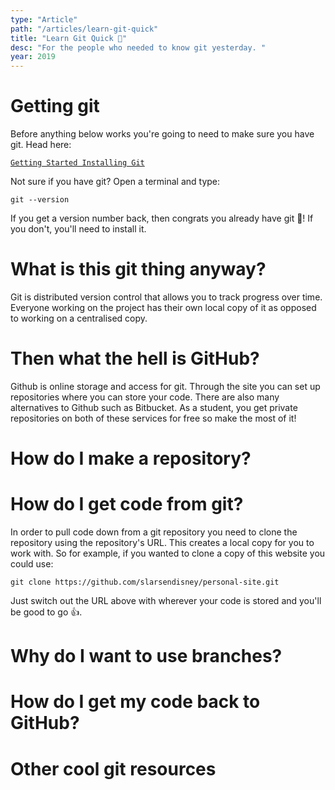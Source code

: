 ```yaml
---
type: "Article"
path: "/articles/learn-git-quick"
title: "Learn Git Quick 🏃‍"
desc: "For the people who needed to know git yesterday. "
year: 2019
---
```


<h1 class="is-pink">Getting git</h1>
Before anything below works you're going to need to make sure you have git. Head here:

[``` Getting Started Installing Git ```](https://git-scm.com/book/en/v2/Getting-Started-Installing-Git )

Not sure if you have git? Open a terminal and type:

``` git --version ```

If you get a version number back, then congrats you already have git 🎉! If you don't, you'll need to install it. 

<h1 class="is-pink">What is this git thing anyway?</h1>

Git is distributed version control that allows you to track progress over time. Everyone working on the project has their own local copy of it as opposed to working on a centralised copy.

<h1 class="is-pink">Then what the hell is GitHub?</h1>

Github is online storage and access for git. Through the site you can set up repositories where you can store your code. There are also many alternatives to Github such as Bitbucket. As a student, you get private repositories on both of these services for free so make the most of it!

<h1 class="is-pink">How do I make a repository?</h1>

<h1 class="is-pink">How do I get code from git?</h1>

In order to pull code down from a git repository you need to clone the repository using the repository's URL. This creates a local copy for you to work with.  So for example, if you wanted to clone a copy of this website you could use:

```git clone https://github.com/slarsendisney/personal-site.git ```

Just switch out the URL above with wherever your code is stored and you'll be good to go 👍.

<h1 class="is-pink">Why do I want to use branches?</h1>

<h1 class="is-pink">How do I get my code back to GitHub?</h1>


<h1 class="is-pink">Other cool git resources</h1>